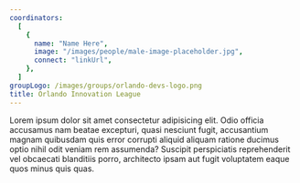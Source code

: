 ```yaml
---
coordinators:
  [
    {
      name: "Name Here",
      image: "/images/people/male-image-placeholder.jpg",
      connect: "linkUrl",
    },
  ]
groupLogo: /images/groups/orlando-devs-logo.png
title: Orlando Innovation League
---
```


Lorem ipsum dolor sit amet consectetur adipisicing elit. Odio officia accusamus nam beatae excepturi, quasi nesciunt fugit, accusantium magnam quibusdam quis error corrupti aliquid aliquam ratione ducimus optio nihil odit veniam rem assumenda? Suscipit perspiciatis reprehenderit vel obcaecati blanditiis porro, architecto ipsam aut fugit voluptatem eaque quos minus quis quas.
